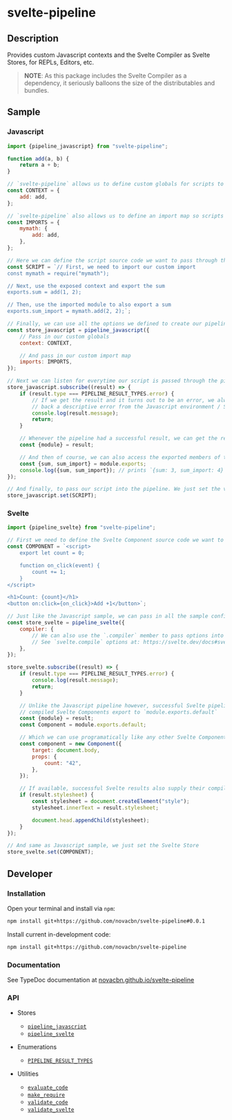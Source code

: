 # svelte-pipeline

## Description

Provides custom Javascript contexts and the Svelte Compiler as Svelte Stores, for REPLs, Editors, etc.

> **NOTE**: As this package includes the Svelte Compiler as a dependency, it seriously balloons the size of the distributables and bundles.

## Sample

### Javascript

```javascript
import {pipeline_javascript} from "svelte-pipeline";

function add(a, b) {
    return a + b;
}

// `svelte-pipeline` allows us to define custom globals for scripts to access
const CONTEXT = {
    add: add,
};

// `svelte-pipeline` also allows us to define an import map so scripts can import via `require`
const IMPORTS = {
    mymath: {
        add: add,
    },
};

// Here we can define the script source code we want to pass through the pipeline
const SCRIPT = `// First, we need to import our custom import
const mymath = require("mymath");

// Next, use the exposed context and export the sum
exports.sum = add(1, 2);

// Then, use the imported module to also export a sum
exports.sum_import = mymath.add(2, 2);`;

// Finally, we can use all the options we defined to create our pipeline as a Svelte Store
const store_javascript = pipeline_javascript({
    // Pass in our custom globals
    context: CONTEXT,

    // And pass in our custom import map
    imports: IMPORTS,
});

// Next we can listen for everytime our script is passed through the pipeline
store_javascript.subscribe((result) => {
    if (result.type === PIPELINE_RESULT_TYPES.error) {
        // If we get the result and it turns out to be an error, we always get
        // back a descriptive error from the Javascript environment / Svelte Compiler
        console.log(result.message);
        return;
    }

    // Whenever the pipeline had a successful result, we can get the resulting module context
    const {module} = result;

    // And then of course, we can also access the exported members of the script
    const {sum, sum_import} = module.exports;
    console.log({sum, sum_import}); // prints `{sum: 3, sum_import: 4}`
});

// And finally, to pass our script into the pipeline. We just set the value like any other Svelte Store
store_javascript.set(SCRIPT);
```

### Svelte

```javascript
import {pipeline_svelte} from "svelte-pipeline";

// First we need to define the Svelte Component source code we want to pass through the pipeline
const COMPONENT = `<script>
    export let count = 0;

    function on_click(event) {
        count += 1;
    }
</script>

<h1>Count: {count}</h1>
<button on:click={on_click}>Add +1</button>`;

// Just like the Javascript sample, we can pass in all the sample configuration options
const store_svelte = pipeline_svelte({
    compiler: {
        // We can also use the `.compiler` member to pass options into the Svelte Compiler
        // See `svelte.compile` options at: https://svelte.dev/docs#svelte_compile
    },
});

store_svelte.subscribe((result) => {
    if (result.type === PIPELINE_RESULT_TYPES.error) {
        console.log(result.message);
        return;
    }

    // Unlike the Javascript pipeline however, successful Svelte pipeline results have the
    // compiled Svelte Components export to `module.exports.default`
    const {module} = result;
    const Component = module.exports.default;

    // Which we can use programatically like any other Svelte Component
    const component = new Component({
        target: document.body,
        props: {
            count: "42",
        },
    });

    // If available, successful Svelte results also supply their compiled CSS Stylesheets
    if (result.stylesheet) {
        const stylesheet = document.createElement("style");
        stylesheet.innerText = result.stylesheet;

        document.head.appendChild(stylesheet);
    }
});

// And same as Javascript sample, we just set the Svelte Store
store_svelte.set(COMPONENT);
```

## Developer

### Installation

Open your terminal and install via `npm`:

```sh
npm install git+https://github.com/novacbn/svelte-pipeline#0.0.1
```

Install current in-development code:

```sh
npm install git+https://github.com/novacbn/svelte-pipeline
```

### Documentation

See TypeDoc documentation at [novacbn.github.io/svelte-pipeline](https://novacbn.github.io/svelte-pipeline/)

### API

-   Stores

    -   [`pipeline_javascript`](https://novacbn.github.io/svelte-pipeline/modules/_javascript_.html#pipeline_javascript)
    -   [`pipeline_svelte`](https://novacbn.github.io/svelte-pipeline/modules/_svelte_.html#pipeline_svelte)

-   Enumerations

    -   [`PIPELINE_RESULT_TYPES`](https://novacbn.github.io/svelte-pipeline/enums/_pipeline_.pipeline_result_types.html)

-   Utilities

    -   [`evaluate_code`](https://novacbn.github.io/svelte-pipeline/modules/_pipeline_.html#evaluate_code)
    -   [`make_require`](https://novacbn.github.io/svelte-pipeline/modules/_pipeline_.html#make_require)
    -   [`validate_code`](https://novacbn.github.io/svelte-pipeline/modules/_pipeline_.html#validate_code)
    -   [`validate_svelte`](https://novacbn.github.io/svelte-pipeline/modules/_svelte_.html#validate_svelte)
